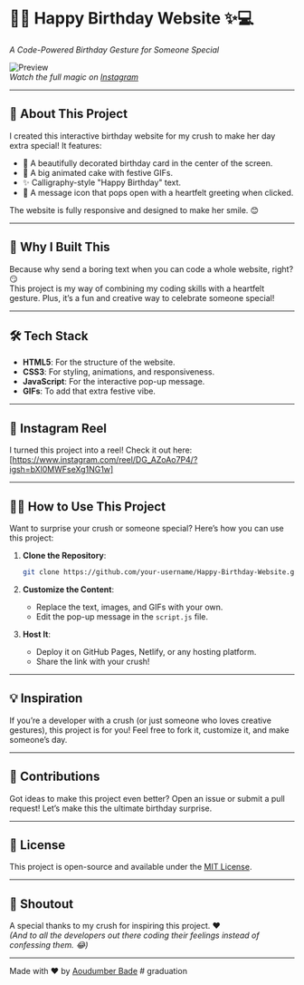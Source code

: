 # 🎂✨ Happy Birthday Website ✨💻  
*A Code-Powered Birthday Gesture for Someone Special*  

![Preview](./output.png)  
*Watch the full magic on [Instagram](https://www.instagram.com/reel/DG_AZoAo7P4/?igsh=bXl0MWFseXg1NG1w)*  

---

## 🌟 **About This Project**  
I created this interactive birthday website for my crush to make her day extra special! It features:  
- 🎨 A beautifully decorated birthday card in the center of the screen.  
- 🎂 A big animated cake with festive GIFs.  
- ✨ Calligraphy-style "Happy Birthday" text.  
- 💌 A message icon that pops open with a heartfelt greeting when clicked.  

The website is fully responsive and designed to make her smile. 😊  

---

## 🚀 **Why I Built This**  
Because why send a boring text when you can code a whole website, right? 😏  
This project is my way of combining my coding skills with a heartfelt gesture. Plus, it’s a fun and creative way to celebrate someone special!  

---

## 🛠️ **Tech Stack**  
- **HTML5**: For the structure of the website.  
- **CSS3**: For styling, animations, and responsiveness.  
- **JavaScript**: For the interactive pop-up message.  
- **GIFs**: To add that extra festive vibe.  

---

## 🎥 **Instagram Reel**  
I turned this project into a reel! Check it out here: [https://www.instagram.com/reel/DG_AZoAo7P4/?igsh=bXl0MWFseXg1NG1w]  

---

## 🧑‍💻 **How to Use This Project**  
Want to surprise your crush or someone special? Here’s how you can use this project:  

1. **Clone the Repository**:  
   ```bash
   git clone https://github.com/your-username/Happy-Birthday-Website.git

2. **Customize the Content**:  
   - Replace the text, images, and GIFs with your own.  
   - Edit the pop-up message in the `script.js` file.  

3. **Host It**:  
   - Deploy it on GitHub Pages, Netlify, or any hosting platform.  
   - Share the link with your crush!  

---

## 💡 **Inspiration**  
If you’re a developer with a crush (or just someone who loves creative gestures), this project is for you! Feel free to fork it, customize it, and make someone’s day.  

---

## 🙌 **Contributions**  
Got ideas to make this project even better? Open an issue or submit a pull request! Let’s make this the ultimate birthday surprise.  

---

## 📝 **License**  
This project is open-source and available under the [MIT License](LICENSE).  

---

## 💌 **Shoutout**  
A special thanks to my crush for inspiring this project. ❤️  
*(And to all the developers out there coding their feelings instead of confessing them. 😂)*  

---

Made with ❤️ by [Aoudumber Bade](https://github.com/Aoudumber-Bade)  #   g r a d u a t i o n  
 